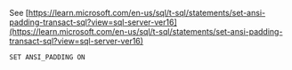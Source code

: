 See [https://learn.microsoft.com/en-us/sql/t-sql/statements/set-ansi-padding-transact-sql?view=sql-server-ver16](https://learn.microsoft.com/en-us/sql/t-sql/statements/set-ansi-padding-transact-sql?view=sql-server-ver16)
```
SET ANSI_PADDING ON
```
